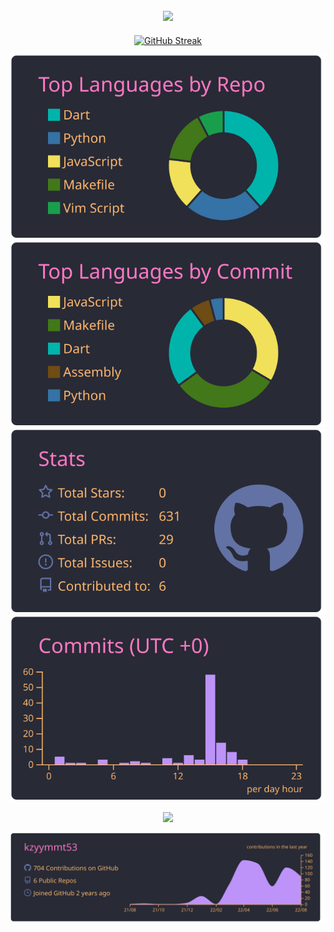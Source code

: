 <div align="center">  
<h2><img src="https://media.giphy.com/media/dxn6fRlTIShoeBr69N/giphy.gif" width="20px" /></h2>  
  
[![GitHub Streak](https://github-readme-streak-stats.herokuapp.com?user=kzyymmt53&theme=dracula&hide_border=true&date_format=M%20j%5B%2C%20Y%5D)](https://git.io/streak-stats)
 
 

[![](https://raw.githubusercontent.com/kzyymmt53/kzyymmt53/main/profile-summary-card-output/dracula/1-repos-per-language.svg)](https://github.com/vn7n24fzkq/github-profile-summary-cards) [![](https://raw.githubusercontent.com/kzyymmt53/kzyymmt53/main/profile-summary-card-output/dracula/2-most-commit-language.svg)](https://github.com/vn7n24fzkq/github-profile-summary-cards)
[![](https://raw.githubusercontent.com/kzyymmt53/kzyymmt53/main/profile-summary-card-output/dracula/3-stats.svg)](https://github.com/vn7n24fzkq/github-profile-summary-cards) [![](https://raw.githubusercontent.com/kzyymmt53/kzyymmt53/main/profile-summary-card-output/dracula/4-productive-time.svg)](https://github.com/vn7n24fzkq/github-profile-summary-cards&utcOffset=9)
  
 ![](http://github-profile-summary-cards.vercel.app/api/cards/productive-time?username=kzyymmt53&theme=dracula&utcOffset=9)

[![](https://raw.githubusercontent.com/kzyymmt53/kzyymmt53/main/profile-summary-card-output/dracula/0-profile-details.svg)](https://github.com/vn7n24fzkq/github-profile-summary-cards)


</div>
